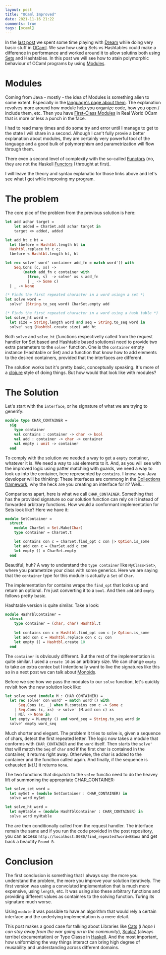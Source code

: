 ```yaml
---
layout: post
title: "OCaml Improved"
date: 2021-11-16 21:22
comments: true
tags: [ocaml]
---
```


In the [last post](./2021-11-14-ocaml-dream.md) we spent some time playing with [Dream](https://aantron.github.io/dream) while doing very basic stuff in [OCaml](https://ocaml.org/). We saw how using Sets vs Hashtables could make a difference in performance and worked around it to allow solutins both using [Sets](https://ocaml.org/api/Set.html) and Hashtables. In this post we will see how to atain polymorphic behaviour of OCaml programs by using [Modules](https://ocaml.org/learn/tutorials/modules.html). 

<!--more-->

# Modules

Coming from Java - mostly - the idea of Modules is something alien to some extent. Especially in the [language's page about them](https://ocaml.org/learn/tutorials/modules.html). The explanation revolves more around how module help you organize code, how you open / include them, etc. Then you have [First-Class Modules](https://dev.realworldocaml.org/first-class-modules.html) in Real World OCam that is more or less a punch in the face.

I had to read many times and do some try and error until I manage to get to the state I will share in a second. Alhough I can't fully provie a better explanation about modules, they are certainly very powerful tool of the language and a good bulk of polymorphism and parametrization will flow through them.

There even a second level of complexity with the so-called [Functors](https://dev.realworldocaml.org/functors.html) (no, they are not the Haskell [Functors](https://mmhaskell.com/monads/functors) I throught at first).

I will leave the theory and syntax explanatio for those links above and let's see what I got while improving my program.

# The problem

The core pice of the problem from the previous solution is here:

```ocaml
let add achar target =
    let added = CharSet.add achar target in
    target <> added, added

let add_ht c ht = 
  let lbefore = Hashtbl.length ht in
  Hashtbl.replace ht c c;
  lbefore < Hashtbl.length ht, ht

let rec solve' word' container add_fn = match word'() with
    Seq.Cons (c, xs) -> 
        (match add_fn c container with
          (true, s)  -> solve' xs s add_fn
          | _ -> Some c)
  | _ -> None

(* Finds the first repeated character in a word usingn a set *)
let solve word =
  solve' (String.to_seq word) CharSet.empty add

(* Finds the first repeated character in a word using a hash table *)
let solve_ht word =
  let size = String.length word and seq = String.to_seq word in
  solve' seq (Hashtbl.create size) add_ht
```

Both `solve` and `solve_ht` (functions respectivelly called from the request handler for Set based and Hashtable based solutions) need to provide two extra parameters to the `solve'` function. One is the `container` empty instance (Hashtable or Set) and a function that know how to add elements to the desired containers, provided that the interfaces are different.

The solution works but it's pretty basic, conceptually speaking. It's more of a [clojure](https://clojure.org/) style of doing things. But how would that look like with modules?

# The Solution

Let's start with the `interface`, or he signature of what we are trying to generify:

```ocaml
module type CHAR_CONTAINER =
  sig
    type container
    val contains : container -> char -> bool
    val add : container -> char -> container
    val empty : unit -> container
  end
```

To comply with the solution we needed a way to get a `empty` container, whatever it is. We need a way to `add` elements to it. And, as you will see with the improved logic using patter matching with guards, we need a way to look up into the container, here represented by `contains`. I know, you Java developer will be thinking: These interfaces are commong in the [Collections framework](https://docs.oracle.com/en/java/javase/17/docs/api/java.base/java/util/Collection.html), why the heck are you creating an interface for it? Well... 

Comparisons apart, here is what we call `CHAR_CONTAINER`. Something that has the provided signature so our solution function can rely on it instead of forwarded arbitrary functions. How would a conformant implementation for Sets look like? Here we have it:

```ocaml
module SetContainer = 
  struct
    module CharSet = Set.Make(Char)
    type container = CharSet.t

    let contains con c = CharSet.find_opt c con |> Option.is_some
    let add con c = CharSet.add c con
    let empty () = CharSet.empty
  end
```

Beautiful, huh? A way to understand the `type container` like `MyClass<Set>`, where you parametrize your class with some generics. Here we are saying that the `container` type for this module is actually a `Set` of `Char`.

The implementation for contains wraps the `find_opt` that looks up and return an optional. I'm just converting it to a `bool`. And then `add` and `empty` follows pretty basic.

Hashtable version is quite similar. Take a look:

```ocaml
module HashTblContainer = 
  struct
    type container = (char, char) Hashtbl.t
  
    let contains con c = Hashtbl.find_opt con c |> Option.is_some
    let add con c = Hashtbl.replace con c c; con
    let empty () = Hashtbl.create 10
  end
```

The `container` is obviously different. But the rest of the implementation is quite similar. I used a `create 10` as an arbitrary size. We can change `empty` to take an extra contex but I intentionally want to live the signatures like this so in a next post we can talk about [Monoids](https://typelevel.org/cats/typeclasses/monoid.html).

Before we see how we pass the modules to our `solve` function, let's quickly revisit how the new solution look like:

```ocaml
let solve word (module M : CHAR_CONTAINER) =
  let rec solve' con word' = match word'() with
      Seq.Cons (c, _) when M.contains con c -> Some c
    | Seq.Cons (c, xs) -> solve' (M.add con c) xs
    | Nil -> None in
  let empty = M.empty () and word_seq = String.to_seq word in
  solve' empty word_seq
```

Much shorter and elegant. The problem it tries to solve is, given a sequence of chars, detect the first repeated letter. The logic now takes a module that conforms with `CHAR_CONTAINER` and the `word` itself. Then starts the `solve'` that will match the `Seq` of `char` and if the first char is contained in the container, it returns right away. Otherwise, the char is added to the container and the function called again. And finally, if the sequence is exhausted (`Nil`) it returns `None`.

The two functions that dispatch to the `solve` functio need to do the heavey lift of summoning the appropriate CHAR_CONTAINER:


```ocaml
let solve_set word =
  let mySet = (module SetContainer : CHAR_CONTAINER) in
  solve word mySet

let solve_ht word =
  let myHtable = (module HashTblContainer : CHAR_CONTAINER) in
  solve word myHtable
```

The are then conditionally called from the request handler. The interface remain the same and if you run the code provided in the post repository, you can access `http://localhost:8080/find_repeated?word=BBana` and get back a beautify `Found B`.

# Conclusion

The first conclusion is something that I always say: the more you understand the problem, the more you improve your solution iteratively. The first version was using a convoluted implementation that is much more expensive, using `length`, etc. It was using also these arbitrary functions and providing different values as containres to the solving function. Turing its signature much worse.

Using `module` it was possible to have an algorithm that would rely a certain interface and the underlying implementation is a mere detail.

This post makes a good case for talking about Libraries like [Cats](https://typelevel.org/cats/) (*I hope I can stay away from the war going on in the community*), [ScalaZ](https://scalaz.github.io/7/) (always terribel documentation) or Type Classe in [Haskell](http://learnyouahaskell.com/types-and-typeclasses). And the most important, how uniformizing the way things interact can bring high degree of reusability and understanding across different domains.






